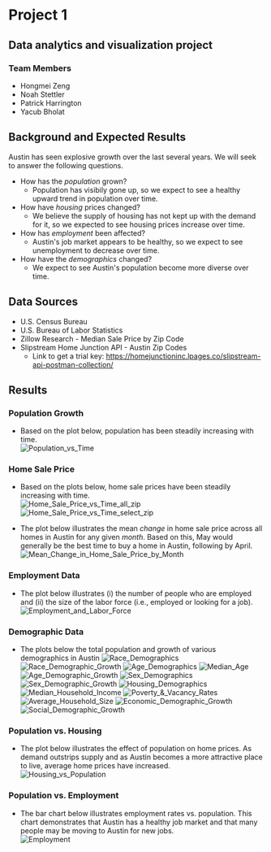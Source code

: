 # Project 1  
## Data analytics and visualization project  
### Team Members
* Hongmei Zeng  
* Noah Stettler  
* Patrick Harrington  
* Yacub Bholat  

## Background and Expected Results
Austin has seen explosive growth over the last several years. We will seek to answer the following questions.
* How has the *population* grown?  
  * Population has visibily gone up, so we expect to see a healthy upward trend in population over time.  
* How have *housing* prices changed?  
  * We believe the supply of housing has not kept up with the demand for it, so we expected to see housing prices increase over time.  
* How has *employment* been affected?  
  * Austin's job market appears to be healthy, so we expect to see unemployment to decrease over time.
* How have the *demographics* changed?  
  * We expect to see Austin's population become more diverse over time.

## Data Sources  
* U.S. Census Bureau  
* U.S. Bureau of Labor Statistics  
* Zillow Research - Median Sale Price by Zip Code  
* Slipstream Home Junction API - Austin Zip Codes  
  * Link to get a trial key: https://homejunctioninc.lpages.co/slipstream-api-postman-collection/

## Results  
### Population Growth
* Based on the plot below, population has been steadily increasing with time.  
![Population_vs_Time](Images/01_AustinPopulationGrowth.png)

### Home Sale Price
  * Based on the plots below, home sale prices have been steadily increasing with time.  
![Home_Sale_Price_vs_Time_all_zip](Images/02a_PropertySalePriceVsTimeByZipCode_All.png)  
![Home_Sale_Price_vs_Time_select_zip](Images/02b_PropertySalePriceVsTimeByZipCode_Select.png)

  * The plot below illustrates the mean *change* in home sale price across all homes in Austin for any given *month*. Based on this, May would generally be the best time to buy a home in Austin, following by April.  
![Mean_Change_in_Home_Sale_Price_by_Month](Images/03_MeanChangeInSalePriceAcrossAustinByMonth(2008-2019).png)

### Employment Data
* The plot below illustrates (i) the number of people who are employed and (ii) the size of the labor force (i.e., employed or looking for a job).  
![Employment_and_Labor_Force](Images/04_EmploymentAmountAndLaborForce.png)

### Demographic Data
* The plots below the total population and growth of various demographics in Austin
![Race_Demographics](Images/09_RaceDemographics.png)
![Race_Demographic_Growth](Images/10_RaceGrowth.png)
![Age_Demographics](Images/11_AgeDemographics.png)
![Median_Age](Images/12_MedianAge.png)
![Age_Demographic_Growth](Images/13_AgeGrowth.png)
![Sex_Demographics](Images/14_SexDemographics.png)
![Sex_Demographic_Growth](Images/15_SexDemographicsGrowth.png)
![Housing_Demographics](Images/16_HousingUnits.png)
![Median_Household_Income](Images/17_MedianIncome.png)
![Poverty_&_Vacancy_Rates](Images/18_PovertyVacancy.png)
![Average_Household_Size](Images/19_HouseholdSize.png)
![Economic_Demographic_Growth](Images/20_EconomicGrowth.png)
![Social_Demographic_Growth](Images/21_SocialGrowth.png)

### Population vs. Housing
* The plot below illustrates the effect of population on home prices. As demand outstrips supply and as Austin becomes a more attractive place to live, average home prices have increased.  
![Housing_vs_Population](Images/22_HousingVsPopulation.png)

### Population vs. Employment
* The bar chart below illustrates employment rates vs. population. This chart demonstrates that Austin has a healthy job market and that many people may be moving to Austin for new jobs.  
![Employment](Images/23_EmploymentVsHousing.png)
